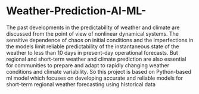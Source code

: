 # Weather-Prediction-AI-ML-
The past developments in the predictability of weather and climate are discussed from the point of view of nonlinear dynamical systems. The sensitive dependence of chaos on initial conditions and the imperfections in the models limit reliable predictability of the instantaneous state of the weather to less than 10 days in present-day operational forecasts. But regional and short-term weather and climate prediction are also essential for communities to prepare and adapt to rapidly changing weather conditions and climate variability. So this project is based on Python-based ml model which focuses on developing accurate and reliable models for short-term regional weather forecasting using historical data

